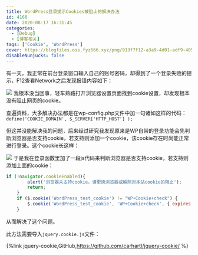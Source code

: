 ```yaml
---
title: WordPress登录提示Cookies被阻止的解决办法
id: 4160
date: 2020-08-17 16:31:45
categories:
  - [Debug]
  - [博客相关]
tags: ['Cookie', 'WordPress']
cover: https://blogfiles.oss.fyz666.xyz/png/913f7f12-a3a9-4d01-adf9-4057cd6df253.png
disableNunjucks: false
---
```


有一天，我正常在前台登录窗口输入自己的账号密码，却得到了一个登录失败的提示，F12查看Network之后发现报错内容如下：


![](https://blogfiles.oss.fyz666.xyz/png/bd6153ba-17b3-41a4-adb6-9e8e8f556c2b.png)
我根本没当回事，轻车熟路打开浏览器设置页面找到cookie设置，却发现根本没有阻止网页的cookie。


查遍资料，大多解决办法都是在wp-config.php文件中加一句诸如这样的代码：`define('COOKIE_DOMAIN', $_SERVER['HTTP_HOST'] );`


但这并没能解决我的问题，后来经过研究我发现原来是WP自带的登录功能会先判断浏览器是否支持cookie，若支持则添加一个cookie，该cookie存在时尚能正常进行登录。这个cookie长这样：

![](https://blogfiles.oss.fyz666.xyz/png/913f7f12-a3a9-4d01-adf9-4057cd6df253.png)
于是我在登录函数里加了一段js代码来判断浏览器是否支持cookie，若支持则添加上面的cookie：

```js
if (!navigator.cookieEnabled){
		alert('浏览器未支持cookie，请更换浏览器或解除对本站cookie的阻止');
		return;
	}
	if ($.cookie('WordPress_test_cookie') != "WP+Cookie+check") {
		$.cookie('WordPress_test_cookie', 'WP+Cookie+check', { expires: 365 , path: '/'});
	}
```

从而解决了这个问题。

此方法需要导入`jquery.cookie.js`文件：

{%link jquery-cookie,GitHub,https://github.com/carhartl/jquery-cookie/ %}
